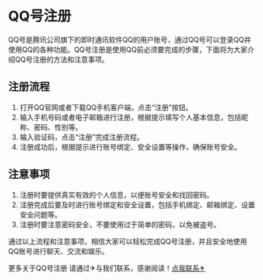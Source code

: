 # QQ号注册

QQ号是腾讯公司旗下的即时通讯软件QQ的用户账号，通过QQ号可以登录QQ并使用QQ的各种功能。QQ号注册是使用QQ前必须要完成的步骤，下面将为大家介绍QQ号注册的方法和注意事项。

## 注册流程

1. 打开QQ官网或者下载QQ手机客户端，点击“注册”按钮。
2. 输入手机号码或者电子邮箱进行注册，根据提示填写个人基本信息，包括昵称、密码、性别等。
3. 输入验证码，点击“注册”完成注册流程。
4. 注册成功后，根据提示进行账号绑定、安全设置等操作，确保账号安全。

## 注意事项

1. 注册时要提供真实有效的个人信息，以便账号安全和找回密码。
2. 注册完成后要及时进行账号绑定和安全设置，包括手机绑定、邮箱绑定、设置安全问题等。
3. 注册时要注意密码安全，不要使用过于简单的密码，以免被盗号。

通过以上流程和注意事项，相信大家可以轻松完成QQ号注册，并且安全地使用QQ账号进行聊天、交流和娱乐。

更多关于QQ号注册 请通过✈与我们联系，感谢阅读！[点我联系✈](https://dev.k02.cc)
